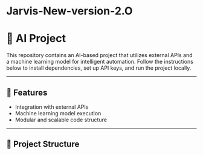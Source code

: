 # Jarvis-New-version-2.O

# 🤖 AI Project

This repository contains an AI-based project that utilizes external APIs and a machine learning model for intelligent automation. Follow the instructions below to install dependencies, set up API keys, and run the project locally.

---

## 📌 Features

- Integration with external APIs
- Machine learning model execution
- Modular and scalable code structure

---

## 📁 Project Structure

